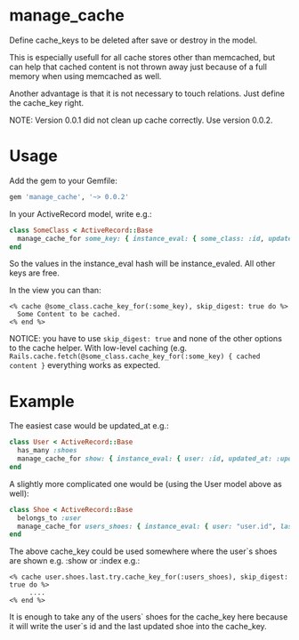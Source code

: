 # manage_cache

Define cache_keys to be deleted after save or destroy in the model.

This is especially usefull for all cache stores other than memcached, but can help that cached content is not thrown away just because of a full memory when using memcached as well.

Another advantage is that it is not necessary to touch relations. Just define the cache_key right.

NOTE: Version 0.0.1 did not clean up cache correctly. Use version 0.0.2.

# Usage

Add the gem to your Gemfile:

```ruby
gem 'manage_cache', '~> 0.0.2'
```

In your ActiveRecord model, write e.g.:

```ruby
class SomeClass < ActiveRecord::Base
  manage_cache_for some_key: { instance_eval: { some_class: :id, updated_at: :updated_at, another_key: :some_method } }
end
```
So the values in the instance_eval hash will be instance_evaled. All other keys are free.


In the view you can than:

```erb
<% cache @some_class.cache_key_for(:some_key), skip_digest: true do %>
  Some Content to be cached.
<% end %>
```

NOTICE: you have to use `skip_digest: true` and none of the other options to the cache helper.
With low-level caching (e.g. `Rails.cache.fetch(@some_class.cache_key_for(:some_key) { cached content }` everything works as expected.

# Example

The easiest case would be updated_at e.g.: 

```ruby
class User < ActiveRecord::Base
  has_many :shoes
  manage_cache_for show: { instance_eval: { user: :id, updated_at: :updated_at }
end
```

A slightly more complicated one would be (using the User model above as well):
```ruby
class Shoe < ActiveRecord::Base
  belongs_to :user
  manage_cache_for users_shoes: { instance_eval: { user: "user.id", last_updated_shoe: "user.shoes.maximum(:updated_at)" } }
end
```


The above cache_key could be used somewhere where the user`s shoes are shown e.g. :show or :index e.g.:

```erb
<% cache user.shoes.last.try.cache_key_for(:users_shoes), skip_digest: true do %>
     ....
<% end %>
```

It is enough to take any of the users\` shoes for the cache_key here because it will write the user\`s id 
and the last updated shoe into the cache_key.
